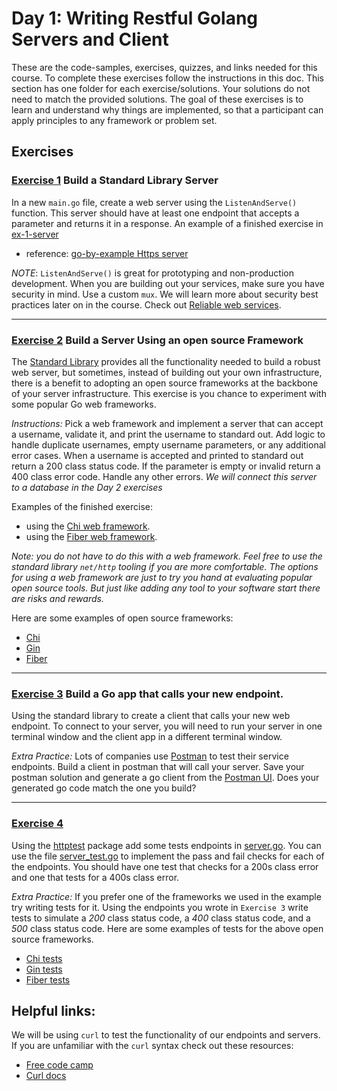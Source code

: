 # Day 1: Writing Restful Golang Servers and Client

These are the code-samples, exercises, quizzes, and links needed for this course. To complete these exercises follow the instructions in this doc. This section has one folder for each exercise/solutions. Your solutions do not need to match the provided solutions. The goal of these exercises is to learn and understand why things are implemented, so that a participant can apply principles to any framework or problem set.

## Exercises

### [Exercise 1](/restful-go/ex-1-servers/server.go) Build a Standard Library Server

In a new `main.go` file, create a web server using the `ListenAndServe()` function. This server should have at least one endpoint that accepts a parameter and returns it in a response. An example of a finished exercise in [ex-1-server](ex-1-servers/server.go)

* reference: [go-by-example Https server](https://gobyexample.com/http-servers)

_NOTE_: `ListenAndServe()` is great for prototyping and non-production development. When you are building out your services, make sure you have security in mind. Use a custom `mux`. We will learn more about security best practices later on in the course. Check out [Reliable web services](../reliable-webservice-go/README.md).

---

### [Exercise 2](/restful-go/ex-2-webframeworks/framework.go) Build a Server Using an open source Framework

The [Standard Library](https://pkg.go.dev/net/http) provides all the functionality needed to build a robust web server, but sometimes, instead of building out your own infrastructure, there is a benefit to adopting an open source frameworks at the backbone of your server infrastructure. This exercise is you chance to experiment with some popular Go web frameworks.

_Instructions:_ Pick a web framework and implement a server that can accept a username, validate it, and print the username to standard out. Add logic to handle duplicate usernames, empty username parameters, or any additional error cases. When a username is accepted and printed to standard out return a 200 class status code. If the parameter is empty or invalid return a 400 class error code. Handle any other errors. _We will connect this server to a database in the Day 2 exercises_

Examples of the finished exercise:

* using the [Chi web framework](/restful-go/ex-2-webframeworks/framework.go).
* using the [Fiber web framework](/restful-go/ex-2-fiber/fiber.go).

_*Note:* you do not have to do this with a web framework. Feel free to use the standard library `net/http` tooling if you are more comfortable. The options for using a web framework are just to try you hand at evaluating popular open source tools. But just like adding any tool to your software start there are risks and rewards._

Here are some examples of open source frameworks:

* [Chi](https://github.com/go-chi/chi)
* [Gin](https://github.com/gin-gonic/gin) <!-- uses it own context that predates context.Context-->
* [Fiber](https://github.com/gofiber/fiber) <!-- uses fasthhtp -->

---

### [Exercise 3](/restful-go/ex-3-clients/client.go) Build a Go app that calls your new endpoint.

Using the standard library to create a client that calls your new web endpoint. To connect to your server, you will need to run your server in one terminal window and the client app in a different terminal window.

_Extra Practice:_ Lots of companies use [Postman](https://www.postman.com/) to test their service endpoints. Build a client in postman that will call your server. Save your postman solution and generate a go client from the [Postman UI](https://learning.postman.com/docs/sending-requests/generate-code-snippets/). Does your generated go code match the one you build?

---

### [Exercise 4](/restful-go/ex-4-tests/solution/framework_test.go)

Using the [httptest](https://pkg.go.dev/net/http/httptest#example-ResponseRecorder) package add some tests endpoints in [server.go](ex-4-tests/server.go). You can use the file [server_test.go](ex-4-tests/server_test.go) to implement the pass and fail checks for each of the endpoints. You should have one test that checks for a 200s class error and one that tests for a 400s class error.

_Extra Practice:_ If you prefer one of the frameworks we used in the example try writing tests for it. Using the endpoints you wrote in `Exercise 3` write tests to simulate a _200_ class status code, a _400_ class status code, and a _500_ class status code.
Here are some examples of tests for the above open source frameworks.

* [Chi tests](https://go-chi.io/#/pages/testing)
* [Gin tests](https://gin-gonic.com/docs/testing/)
* [Fiber tests](https://docs.gofiber.io/api/app#test)

## Helpful links:

We will be using `curl` to test the functionality of our endpoints and servers. If you are unfamiliar with the `curl` syntax check out these resources:

* [Free code camp](https://www.freecodecamp.org/news/how-to-start-using-curl-and-why-a-hands-on-introduction-ea1c913caaaa/)
* [Curl docs](https://curl.se/docs/manual.html)
